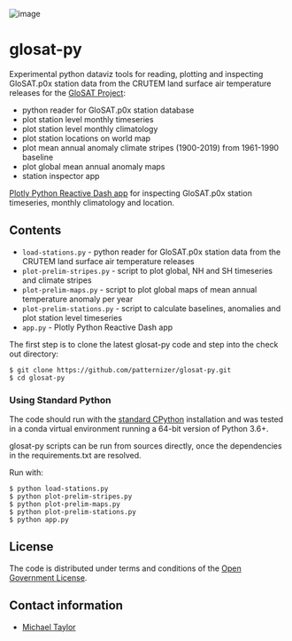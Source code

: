 ![image](https://github.com/patternizer/budyko-calculation/blob/master/glosat-station-viewer-app.png)

# glosat-py

Experimental python dataviz tools for reading, plotting and inspecting GloSAT.p0x station data from the CRUTEM land surface air temperature releases for the [GloSAT Project](https://www.glosat.org):

* python reader for GloSAT.p0x station database
* plot station level monthly timeseries
* plot station level monthly climatology
* plot station locations on world map
* plot mean annual anomaly climate stripes (1900-2019) from 1961-1990 baseline
* plot global mean annual anomaly maps
* station inspector app

[Plotly Python Reactive Dash app](https://glosat-py.herokuapp.com/) for inspecting GloSAT.p0x station timeseries, monthly climatology and location. 

## Contents

* `load-stations.py` - python reader for GloSAT.p0x station data from the CRUTEM land surface air temperature releases
* `plot-prelim-stripes.py` - script to plot global, NH and SH timeseries and climate stripes
* `plot-prelim-maps.py` - script to plot global maps of mean annual temperature anomaly per year 
* `plot-prelim-stations.py` - script to calculate baselines, anomalies and plot station level timeseries
* `app.py` - Plotly Python Reactive Dash app

The first step is to clone the latest glosat-py code and step into the check out directory: 

    $ git clone https://github.com/patternizer/glosat-py.git
    $ cd glosat-py

### Using Standard Python

The code should run with the [standard CPython](https://www.python.org/downloads/) installation and was tested 
in a conda virtual environment running a 64-bit version of Python 3.6+.

glosat-py scripts can be run from sources directly, once the dependencies in the requirements.txt are resolved.

Run with:

    $ python load-stations.py
    $ python plot-prelim-stripes.py
    $ python plot-prelim-maps.py
    $ python plot-prelim-stations.py
    $ python app.py

## License

The code is distributed under terms and conditions of the [Open Government License](http://www.nationalarchives.gov.uk/doc/open-government-licence/version/3/).

## Contact information

* [Michael Taylor](michael.a.taylor@uea.ac.uk)

